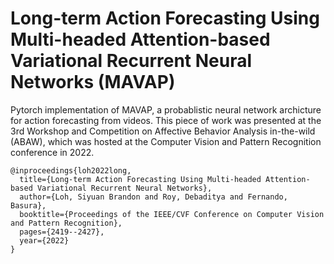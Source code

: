 # Long-term Action Forecasting Using Multi-headed Attention-based Variational Recurrent Neural Networks (MAVAP)
Pytorch implementation of MAVAP, a probablistic neural network archicture for action forecasting from videos. This piece of work was presented at the 3rd Workshop and Competition on Affective Behavior Analysis in-the-wild (ABAW), which was hosted at the Computer Vision and Pattern Recognition conference in 2022. 



```stex
@inproceedings{loh2022long,
  title={Long-term Action Forecasting Using Multi-headed Attention-based Variational Recurrent Neural Networks},
  author={Loh, Siyuan Brandon and Roy, Debaditya and Fernando, Basura},
  booktitle={Proceedings of the IEEE/CVF Conference on Computer Vision and Pattern Recognition},
  pages={2419--2427},
  year={2022}
}
```
